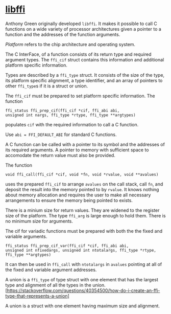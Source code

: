 # [libffi](https://sourceware.org/libffi/)

Anthony Green originally developed `libffi`. It makes it possible to
call C functions on a wide variety of processor architectures given a
pointer to a function and the addresses of the function arguments.

_Platform_ refers to the chip architecture and operating system.

The C InterFace, of a function consists of its return type and
required argument types. The `ffi_cif` struct contains this information
and additional platform specific information.

Types are described by a `ffi_type` struct. It consists of the size of the
type, its platform specific alignment, a type identifier, and an array
of pointers to other `ffi_type`s if it is a struct or union.

The `ffi_cif` must be prepared to set platform specific information.
The function 
```
ffi_status ffi_prep_cif(ffi_cif *cif, ffi_abi abi,
unsigned int nargs, ffi_type *rtype, ffi_type **argtypes)
```
populates `cif` with the required information to call a C function.

Use `abi = FFI_DEFAULT_ABI` for standard C functions.

A C function can be called with a pointer to its symbol and the addresses
of its required arguments. A pointer to memory with sufficient space to
accomodate the return value must also be provided.

The function 
```
void ffi_call(ffi_cif *cif, void *fn, void *rvalue, void **avalues)
```
uses the prepared `ffi_cif` to arrange `avalues` on the call
stack, call `fn`, and deposit the result into the memory pointed to by
`rvalue`. It knows nothing about memory allocation and requires the user
to make all necessary arrangements to ensure the memory being pointed
to exists.

There is a minium size for return values. They are widened to the
register size of the platform.  The type `ffi_arg` is large enough to
hold them. There is no minimum size for arguments.

The cif for variadic functions must be prepared with both the the
fixed and variable arguments.
```
ffi_status ffi_prep_cif_var(ffi_cif *cif, ffi_abi abi,
unsigned int nfixedargs, unsigned int ntotalargs, ffi_type *rtype, ffi_type **argtypes)
```

It can then be used in `ffi_call` with `ntotalargs` in `avalues` pointing
at all of the fixed and variable argument addresses.

A union is a `ffi_type` of type struct with one element that has the
largest type and alignment of all the types in the union.
[https://stackoverflow.com/questions/40354500/how-do-i-create-an-ffi-type-that-represents-a-union]








A union is a struct with one element having maximum size and alignment.
